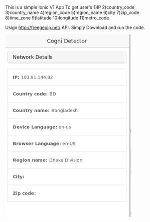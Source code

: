 This is a simple Ionic V1 App To get user's
    1)IP
    2)country_code
    3)country_name
    4)region_code
    5)region_name
    6)city
    7)zip_code
    8)time_zone
    9)latitude
    10)longitude
    11)metro_code

Usign http://freegeoip.net/ API.
Simply Download and run the code.

![Alt text](img/1.png?raw=true "App")
